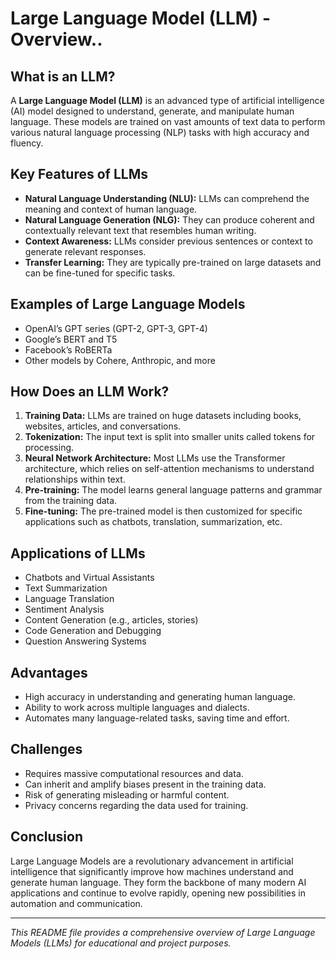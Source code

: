 
# Large Language Model (LLM) - Overview..

## What is an LLM?

A **Large Language Model (LLM)** is an advanced type of artificial intelligence (AI) model designed to understand, generate, and manipulate human language. These models are trained on vast amounts of text data to perform various natural language processing (NLP) tasks with high accuracy and fluency.

## Key Features of LLMs

- **Natural Language Understanding (NLU):** LLMs can comprehend the meaning and context of human language.
- **Natural Language Generation (NLG):** They can produce coherent and contextually relevant text that resembles human writing.
- **Context Awareness:** LLMs consider previous sentences or context to generate relevant responses.
- **Transfer Learning:** They are typically pre-trained on large datasets and can be fine-tuned for specific tasks.

## Examples of Large Language Models

- OpenAI’s GPT series (GPT-2, GPT-3, GPT-4)
- Google’s BERT and T5
- Facebook’s RoBERTa
- Other models by Cohere, Anthropic, and more

## How Does an LLM Work?

1. **Training Data:** LLMs are trained on huge datasets including books, websites, articles, and conversations.
2. **Tokenization:** The input text is split into smaller units called tokens for processing.
3. **Neural Network Architecture:** Most LLMs use the Transformer architecture, which relies on self-attention mechanisms to understand relationships within text.
4. **Pre-training:** The model learns general language patterns and grammar from the training data.
5. **Fine-tuning:** The pre-trained model is then customized for specific applications such as chatbots, translation, summarization, etc.

## Applications of LLMs

- Chatbots and Virtual Assistants
- Text Summarization
- Language Translation
- Sentiment Analysis
- Content Generation (e.g., articles, stories)
- Code Generation and Debugging
- Question Answering Systems

## Advantages

- High accuracy in understanding and generating human language.
- Ability to work across multiple languages and dialects.
- Automates many language-related tasks, saving time and effort.

## Challenges

- Requires massive computational resources and data.
- Can inherit and amplify biases present in the training data.
- Risk of generating misleading or harmful content.
- Privacy concerns regarding the data used for training.

## Conclusion

Large Language Models are a revolutionary advancement in artificial intelligence that significantly improve how machines understand and generate human language. They form the backbone of many modern AI applications and continue to evolve rapidly, opening new possibilities in automation and communication.

---

*This README file provides a comprehensive overview of Large Language Models (LLMs) for educational and project purposes.*
